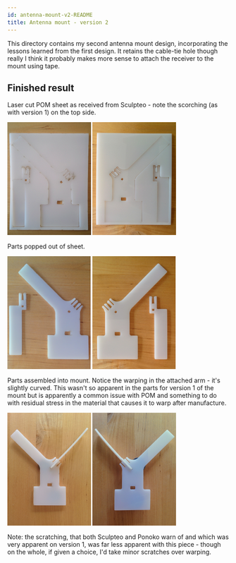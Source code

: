 ```yaml
---
id: antenna-mount-v2-README
title: Antenna mount - version 2
---
```


This directory contains my second antenna mount design, incorporating the lessons learned from the first design. It retains the cable-tie hole though really I think it probably makes more sense to attach the receiver to the mount using tape.

Finished result
---------------

Laser cut POM sheet as received from Sculpteo - note the scorching (as with version 1) on the top side.

<img height="256" src="../../assets/antenna-mount/version-2/images/pom-sheet-top.jpg"> <img height="256" src="../../assets/antenna-mount/version-2/images/pom-sheet-underside.jpg">

Parts popped out of sheet.

<img height="256" src="../../assets/antenna-mount/version-2/images/parts-top.jpg"> <img height="256" src="../../assets/antenna-mount/version-2/images/parts-underside.jpg">

Parts assembled into mount. Notice the warping in the attached arm - it's slightly curved. This wasn't so apparent in the parts for version 1 of the mount but is apparently a common issue with POM and something to do with residual stress in the material that causes it to warp after manufacture.

<img height="256" src="../../assets/antenna-mount/version-2/images/mount-top.jpg"> <img height="256" src="../../assets/antenna-mount/version-2/images/mount-underside.jpg">

Note: the scratching, that both Sculpteo and Ponoko warn of and which was very apparent on version 1, was far less apparent with this piece - though on the whole, if given a choice, I'd take minor scratches over warping.
